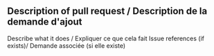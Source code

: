 ## Description of pull request / Description de la demande d'ajout
Describe what it does / Expliquer ce que cela fait
Issue references (if exists)/ Demande associée (si elle existe)
